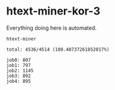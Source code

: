# htext-miner-kor-3

Everything doing here is automated.

```
htext-miner

total: 4536/4514 (100.48737261852017%)

job0: 807
job1: 797
job2: 1145
job3: 892
job4: 895
```
